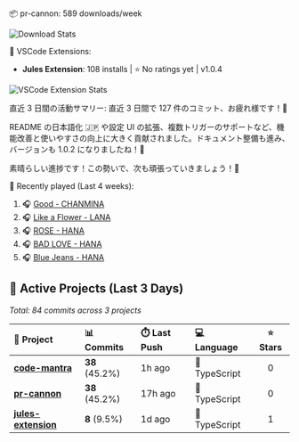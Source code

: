 <!-- stats:start -->

📦 pr-cannon: 589 downloads/week

![Download Stats](https://quickchart.io/chart?c=%7B%22type%22%3A%22line%22%2C%22data%22%3A%7B%22labels%22%3A%5B%222025-10-24%22%2C%222025-10-25%22%2C%222025-10-26%22%5D%2C%22datasets%22%3A%5B%7B%22label%22%3A%22pr-cannon%22%2C%22data%22%3A%5B366%2C366%2C589%5D%2C%22borderColor%22%3A%22%23FF6384%22%2C%22backgroundColor%22%3A%22transparent%22%2C%22tension%22%3A0.4%7D%5D%7D%2C%22options%22%3A%7B%22title%22%3A%7B%22display%22%3Atrue%2C%22text%22%3A%22npm%20Weekly%20Downloads%22%7D%2C%22scales%22%3A%7B%22yAxes%22%3A%5B%7B%22ticks%22%3A%7B%22beginAtZero%22%3Atrue%7D%7D%5D%7D%7D%7D&width=800&height=400)

<!-- stats:end -->

<!-- vscode-stats:start -->

🚀 VSCode Extensions:

- **Jules Extension**: 108 installs | ⭐ No ratings yet | v1.0.4

![VSCode Extension Stats](https://quickchart.io/chart?c=%7B%22type%22%3A%22line%22%2C%22data%22%3A%7B%22labels%22%3A%5B%222025-10-24%22%2C%222025-10-25%22%2C%222025-10-26%22%5D%2C%22datasets%22%3A%5B%7B%22label%22%3A%22Jules%20Extension%22%2C%22data%22%3A%5B86%2C86%2C108%5D%2C%22borderColor%22%3A%22%239966FF%22%2C%22backgroundColor%22%3A%22transparent%22%2C%22tension%22%3A0.4%7D%5D%7D%2C%22options%22%3A%7B%22title%22%3A%7B%22display%22%3Atrue%2C%22text%22%3A%22VSCode%20Extension%20Installs%22%7D%2C%22scales%22%3A%7B%22yAxes%22%3A%5B%7B%22ticks%22%3A%7B%22beginAtZero%22%3Atrue%7D%7D%5D%7D%7D%7D&width=800&height=400)

<!-- vscode-stats:end -->

<!-- commit-reflection:start -->

直近 3 日間の活動サマリー:
直近 3 日間で 127 件のコミット、お疲れ様です！🎉

README の日本語化 🇯🇵 や設定 UI の拡張、複数トリガーのサポートなど、機能改善と使いやすさの向上に大きく貢献されました。ドキュメント整備も進み、バージョンも 1.0.2 になりましたね！👏

素晴らしい進捗です！この勢いで、次も頑張っていきましょう！🚀

<!-- commit-reflection:end -->

<!-- spotify:start -->

🎵 Recently played (Last 4 weeks):

1. 🎧 [Good - CHANMINA](https://open.spotify.com/track/1Z8JOVjvZNhwOdwOVqZPpI)
2. 🎧 [Like a Flower - LANA](https://open.spotify.com/track/3SS77BL8QoIWyoK0u7pDGQ)
3. 🎧 [ROSE - HANA](https://open.spotify.com/track/5JTNhYqB0eG0ivgZcBviJ0)
4. 🎧 [BAD LOVE - HANA](https://open.spotify.com/track/6x6MPCHCBGyPDPXkoelyVN)
5. 🎧 [Blue Jeans - HANA](https://open.spotify.com/track/5klNADgwB1K5j2quV0SCDL)
<!-- spotify:end -->

<!-- active-projects:start -->

## 🔨 Active Projects (Last 3 Days)

_Total: 84 commits across 3 projects_

| 🚀 Project                                                         | 📊 Commits     | ⏱️ Last Push | 💻 Language   | ⭐ Stars |
| :----------------------------------------------------------------- | :------------- | :----------- | :------------ | :------: |
| **[code-mantra](https://github.com/is0692vs/code-mantra)**         | **38** (45.2%) | 1h ago       | 🔷 TypeScript |    0     |
| **[pr-cannon](https://github.com/is0692vs/pr-cannon)**             | **38** (45.2%) | 17h ago      | 🔷 TypeScript |    0     |
| **[jules-extension](https://github.com/is0692vs/jules-extension)** | **8** (9.5%)   | 1d ago       | 🔷 TypeScript |    1     |

<!-- active-projects:end -->
